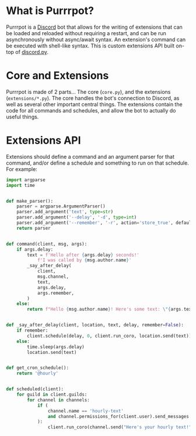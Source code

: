 # What is Purrrpot?

Purrrpot is a [Discord](https://discord.com/) bot that allows for the writing  of extensions that can be loaded and reloaded without requiring a restart, and can be run asynchronously without async/await syntax. An extension's command can be executed with shell-like syntax. This is custom extensions API built on-top of [discord.py](https://github.com/Rapptz/discord.py).

# Core and Extensions

Purrrpot is made of 2 parts... The core (`core.py`), and the extensions (`extensions/*.py`). The core handles the bot's connection to Discord, as well as several other important central things. The extensions contain the code for all commands and schedules, and allow the bot to actually do useful things.

# Extensions API

Extensions should define a command and an argument parser for that command, and/or define a schedule and something to run on that schedule. For example:

```py
import argparse
import time


def make_parser():
	parser = argparse.ArgumentParser()
	parser.add_argument('text', type=str)
	parser.add_argument('--delay', '-d', type=int)
	parser.add_argument('--remember', '-r', action='store_true', default=False)
	return parser


def command(client, msg, args):
	if args.delay:
		text = f'Hello after {args.delay} seconds!'
			f'I was called by {msg.author.name}'
		_say_after_delay(
			client,
			msg.channel,
			text,
			args.delay,
			args.remember,
		)
	else:
		return f"Hello {msg.author.name}! Here's some text: \"{args.text}\""


def _say_after_delay(client, location, text, delay, remember=False):
	if remember:
		client.schedule(delay, 0, client.run_coro, location.send(text))
	else:
		time.sleep(args.delay)
		location.send(text)


def get_cron_schedule():
	return '@hourly'


def scheduled(client):
	for guild in client.guilds:
		for channel in channels:
			if (
				channel.name == 'hourly-text'
				and channel.permissions_for(client.user).send_messages
			):
				client.run_coro(channel.send("Here's your hourly text!"))
```
